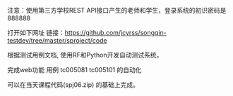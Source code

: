 注意：使用第三方学校REST API接口产生的老师和学生，登录系统的初识密码是888888

打开如下网址 链接：https://github.com/jcyrss/songqin-testdev/tree/master/sproject/code

根据测试用例文档, 使用RF和Python开发自动测试系统，

完成web功能 用例  tc005081 tc005101 的自动化 

可以在当天课程代码(spj06.zip) 的基础上完成。
